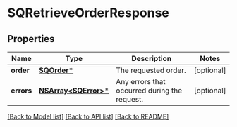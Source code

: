# SQRetrieveOrderResponse

## Properties
Name | Type | Description | Notes
------------ | ------------- | ------------- | -------------
**order** | [**SQOrder***](SQOrder.md) | The requested order. | [optional] 
**errors** | [**NSArray&lt;SQError&gt;***](SQError.md) | Any errors that occurred during the request. | [optional] 

[[Back to Model list]](../README.md#documentation-for-models) [[Back to API list]](../README.md#documentation-for-api-endpoints) [[Back to README]](../README.md)


